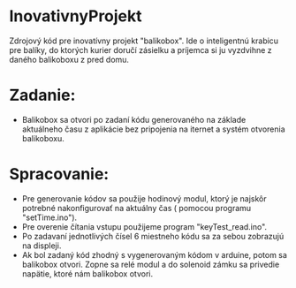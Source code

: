 # InovativnyProjekt

Zdrojový kód pre inovatívny projekt "balikobox". Ide o inteligentnú krabicu pre balíky, do ktorých kurier doručí zásielku a príjemca si ju vyzdvihne z daného balikoboxu z pred domu.

# Zadanie:
  * Balikobox sa otvori po zadaní kódu generovaného na základe aktuálneho času z aplikácie bez pripojenia na iternet a systém otvorenia balikoboxu.

# Spracovanie:
  * Pre generovanie kódov sa použije hodinový modul, ktorý je najskôr potrebné nakonfigurovať na aktuálny čas ( pomocou programu "setTime.ino"). 
  * Pre overenie čítania vstupu použijeme program "keyTest_read.ino".
  * Po zadavaní jednotlivých čísel 6 miestneho kódu sa za sebou zobrazujú na displeji.
  * Ak bol zadaný kód zhodný s vygenerovaným kódom v arduine, potom sa balikobox otvori. Zopne sa relé modul a do solenoid zámku sa privedie napätie, ktoré nám balikobox otvori.

